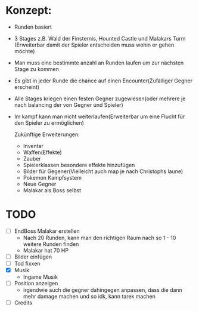 # Konzept:
- Runden basiert
- 3 Stages z.B. Wald der Finsternis, Hounted Castle und Malakars Turm (Erweiterbar damit der Spieler entscheiden muss wohin er gehen möchte)
- Man muss eine bestimmte anzahl an Runden laufen um zur nächsten Stage zu kommen
- Es gibt in jeder Runde die chance auf einen Encounter(Zufälliger Gegner erscheint)
- Alle Stages kriegen einen festen Gegner zugewiesen(oder mehrere je nach balancing der von Gegner und Spieler)
- Im kampf kann man nicht weiterlaufen(Erweiterbar um eine Flucht für den Spieler zu ermöglichen)

  Zukünftige Erweiterungen:
  - Inventar
  - Waffen(Effekte)
  - Zauber
  - Spielerklassen besondere effekte hinzufügen
  - Bilder für Gegener(Vielleicht auch map je nach Christophs laune)
  - Pokemon Kampfsystem
  - Neue Gegner
  - Malakar als Boss selbst

# TODO
- [ ] EndBoss Malakar erstellen
  - Nach 20 Runden, kann man den richtigen Raum nach so 1 - 10 weitere Runden finden
  - Malakar hat 70 HP
- [ ] Bilder einfügen
- [ ] Tod fixxen
- [x] Musik
  - Ingame Musik
- [ ] Position anzeigen
  - irgendwie auch die gegner dahingegen anpassen, dass die dann mehr damage machen und so idk, kann tarek machen
- [ ] Credits
